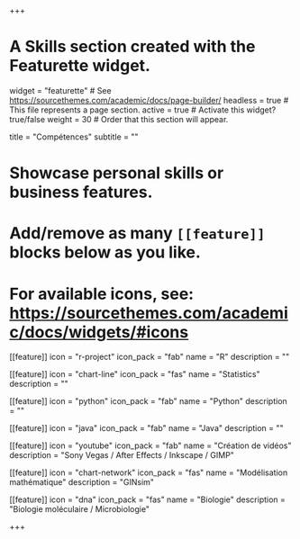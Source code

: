 +++
# A Skills section created with the Featurette widget.
widget = "featurette"  # See https://sourcethemes.com/academic/docs/page-builder/
headless = true  # This file represents a page section.
active = true  # Activate this widget? true/false
weight = 30  # Order that this section will appear.

title = "Compétences"
subtitle = ""

# Showcase personal skills or business features.
# 
# Add/remove as many `[[feature]]` blocks below as you like.
# 
# For available icons, see: https://sourcethemes.com/academic/docs/widgets/#icons

[[feature]]
  icon = "r-project"
  icon_pack = "fab"
  name = "R"
  description = ""
  
[[feature]]
  icon = "chart-line"
  icon_pack = "fas"
  name = "Statistics"
  description = ""  
  
[[feature]]
  icon = "python"
  icon_pack = "fab"
  name = "Python"
  description = "" 

[[feature]]
  icon = "java"
  icon_pack = "fab"
  name = "Java"
  description = "" 
  

[[feature]]
  icon = "youtube"
  icon_pack = "fab"
  name = "Création de vidéos"
  description = "Sony Vegas / After Effects / Inkscape / GIMP"

[[feature]]
  icon = "chart-network"
  icon_pack = "fas"
  name = "Modélisation mathématique"
  description = "GINsim"


[[feature]]
  icon = "dna"
  icon_pack = "fas"
  name = "Biologie"
  description = "Biologie moléculaire / Microbiologie"

+++
